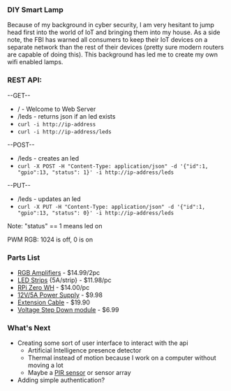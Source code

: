 ### DIY Smart Lamp
Because of my background in cyber security, I am very hesitant to jump head
first into the world of IoT and bringing them into my house. As a side note, the
FBI has warned all consumers to keep their IoT devices on a separate network 
than the rest of their devices (pretty sure modern routers are capable of doing
this). This background has led me to create my own wifi enabled lamps. 

### REST API:

--GET-- 
+ / - Welcome to Web Server
+ /leds - returns json if an led exists
+ `curl -i http://ip-address`
+ `curl -i http://ip-address/leds`

--POST--
+ /leds - creates an led
+ `curl -X POST -H "Content-Type: application/json" -d '{"id":1, "gpio":13, "status": 1}' -i http://ip-address/leds`

--PUT--
+ /leds - updates an led
+ `curl -X PUT -H "Content-Type: application/json" -d '{"id":1, "gpio":13, "status": 0}' -i http://ip-address/leds`


Note: "status" == 1 means led on

PWM RGB: 1024 is off, 0 is on

### Parts List
+ [RGB Amplifiers](https://www.amazon.com/SUPERNIGHT-Lights-Channels-Amplifier-Repeater/dp/B01LZAVJJL/ref=pd_sbs_60_3/136-3110762-0813959?_encoding=UTF8&pd_rd_i=B01LZAVJJL&pd_rd_r=0d5828e4-324e-11e9-acf9-71fc83dc301e&pd_rd_w=3lBCV&pd_rd_wg=OhYFF&pf_rd_p=588939de-d3f8-42f1-a3d8-d556eae5797d&pf_rd_r=AWDWRBXG9J1T1NWEY6K0&psc=1&refRID=AWDWRBXG9J1T1NWEY6K0) - $14.99/2pc
+ [LED Strips](https://www.amazon.com/SUPERNIGHT-Waterproof-300LEDs-Changing-Flexible/dp/B00DTOAWZ2/ref=pd_bxgy_267_2/136-3110762-0813959?_encoding=UTF8&pd_rd_i=B00DTOAWZ2&pd_rd_r=5f88618f-324b-11e9-a6c1-83a6775f2fe5&pd_rd_w=zXYES&pd_rd_wg=AFCyE&pf_rd_p=6725dbd6-9917-451d-beba-16af7874e407&pf_rd_r=97XMBT53S2PTWARD158J&psc=1&refRID=97XMBT53S2PTWARD158J) {5A/strip} - $11.98/pc
+ [RPi Zero WH](https://www.adafruit.com/product/3708) - $14.00/pc
+ [12V/5A Power Supply](https://www.amazon.com/dp/B008FKDK2M/ref=emc_b_5_t) - $9.98
+ [Extension Cable](https://www.amazon.com/C-able-Extension-Lights-Extend-Connectors/dp/B07FDW4M89/ref=pd_sim_86_2/136-3110762-0813959?_encoding=UTF8&pd_rd_i=B07FDW4M89&pd_rd_r=19a08995-324e-11e9-be6e-798520fb1ea5&pd_rd_w=HAKyi&pd_rd_wg=X4JN2&pf_rd_p=90485860-83e9-4fd9-b838-b28a9b7fda30&pf_rd_r=6Q32Z8FXHNCM3JEEYBZK&psc=1&refRID=6Q32Z8FXHNCM3JEEYBZK) - $19.90
+ [Voltage Step Down module](https://www.amazon.com/Converter-Module-LM2596S-ADJ-3-2V-40V-1-25V-35V/dp/B07DMGPB9R/ref=pd_day0_hl_263_6/136-3110762-0813959?_encoding=UTF8&pd_rd_i=B07DMGPB9R&pd_rd_r=18262d94-37c9-11e9-9879-bb7f1328ddae&pd_rd_w=Cprew&pd_rd_wg=pIEv1&pf_rd_p=ad07871c-e646-4161-82c7-5ed0d4c85b07&pf_rd_r=XJVMR014A7FEGBVSE93X&psc=1&refRID=XJVMR014A7FEGBVSE93X) - $6.99

### What's Next
+ Creating some sort of user interface to interact with the api
  + Artificial Intelligence presence detector
  + Thermal instead of motion because I work on a computer without moving a lot
  + Maybe a [PIR sensor](https://makezine.com/projects/presence-lights/) or sensor array
+ Adding simple authentication?